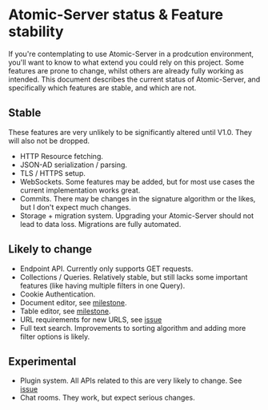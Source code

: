 # Atomic-Server status & Feature stability

If you're contemplating to use Atomic-Server in a prodcution environment, you'll want to know to what extend you could rely on this project. 
Some features are prone to change, whilst others are already fully working as intended.
This document describes the current status of Atomic-Server, and specifically which features are stable, and which are not.

## Stable

These features are very unlikely to be significantly altered until V1.0. They will also not be dropped. 

- HTTP Resource fetching.
- JSON-AD serialization / parsing.
- TLS / HTTPS setup. 
- WebSockets. Some features may be added, but for most use cases the current implementation works great.
- Commits. There may be changes in the signature algorithm or the likes, but I don't expect much changes.
- Storage + migration system. Upgrading your Atomic-Server should not lead to data loss. Migrations are fully automated.

## Likely to change

- Endpoint API. Currently only supports GET requests. 
- Collections / Queries. Relatively stable, but still lacks some important features (like having multiple filters in one Query).
- Cookie Authentication. 
- Document editor, see [milestone](https://github.com/atomicdata-dev/atomic-data-browser/milestone/2).
- Table editor, see [milestone](https://github.com/atomicdata-dev/atomic-data-browser/milestone/3).
- URL requirements for new URLS, see [issue](https://github.com/atomicdata-dev/atomic-data-rust/issues/556)
- Full text search. Improvements to sorting algorithm and adding more filter options is likely.

## Experimental

- Plugin system. All APIs related to this are very likely to change. See [issue](https://github.com/atomicdata-dev/atomic-data-rust/issues/73)
- Chat rooms. They work, but expect serious changes.

